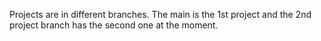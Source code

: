 Projects are in different branches. The main is the 1st project and the 2nd project branch has the second one at the moment.
